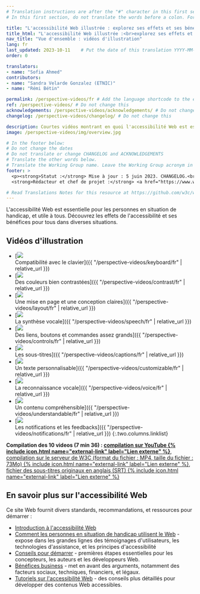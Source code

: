 ```yaml
---
# Translation instructions are after the "#" character in this first section. They are comments that do not show up in the web page. You do not need to translate the instructions after "#".
# In this first section, do not translate the words before a colon. For example, do not translate "title:". Do translate the text after "title:"

title: "L'accessibilité Web illustrée : explorez ses effets et ses bénéfices pour tous"
title_html: "L'accessibilité Web illustrée :<br>explorez ses effets et ses bénéfices pour tous"
nav_title: "Vue d'ensemble : vidéos d'illustration"
lang: fr
last_updated: 2023-10-11    # Put the date of this translation YYYY-MM-DD (with month in the middle)
order: 0

translators:
- name: "Sofia Ahmed"
contributors:
- name: "Sandra Velarde Gonzalez (ETNIC)"
- name: "Rémi Bétin"

permalink: /perspective-videos/fr # Add the language shortcode to the end, with no slash at the end. For example /path/to/file/fr
ref: /perspective-videos/ # Do not change this
acknowledgements: /perspective-videos/acknowledgements/ # Do not change this
changelog: /perspective-videos/changelog/ # Do not change this

description: Courtes vidéos montrant en quoi l'accessibilité Web est essentielle pour les personnes en situation de handicap et utile pour tous dans diverses situations.
image: /perspective-videos/img/overview.jpg

# In the footer below:
# Do not change the dates
# Do not translate or change CHANGELOG and ACKNOWLEDGEMENTS
# Translate the other words below.
# Translate the Working Group name. Leave the Working Group acronym in English.
footer: >
  <p><strong>Statut :</strong> Mise à jour : 5 juin 2023. CHANGELOG.<br>
  <strong>Rédacteur et chef de projet :</strong> <a href="https://www.w3.org/People/shadi">Shadi Abou-Zahra</a>. Développé par le <a href="https://www.w3.org/WAI/EO/">Groupe de travail Éducation et Promotion</a> avec le soutien du projet <a href="https://www.w3.org/WAI/DEV/">WAI-DEV</a>, co-financé par la Commission européenne (CE). ACKNOWLEDGEMENTS.</p>

# Read Translations Notes for this resource at https://github.com/w3c/wai-perspective-videos#readme
---
```


L'accessibilité Web est essentielle pour les personnes en situation de handicap, et utile à tous. Découvrez les effets de l'accessibilité et ses bénéfices pour tous dans diverses situations.

## Vidéos d'illustration

-   [![](img/thumbnails/keyboard.jpg)<br>Compatibilité avec le clavier]({{ "/perspective-videos/keyboard/fr" | relative_url }})
-   [![](img/thumbnails/contrast.jpg)<br>Des couleurs bien contrastées]({{ "/perspective-videos/contrast/fr" | relative_url }})
-   [![](img/thumbnails/layout.jpg)<br>Une mise en page et une conception claires]({{ "/perspective-videos/layout/fr" | relative_url }})
-   [![](img/thumbnails/speech.jpg)<br>La synthèse vocale]({{ "/perspective-videos/speech/fr" | relative_url }})
-   [![](img/thumbnails/controls.jpg)<br>Des liens, boutons et commandes assez grands]({{ "/perspective-videos/controls/fr" | relative_url }})
-   [![](img/thumbnails/captions.jpg)<br>Les sous-titres]({{ "/perspective-videos/captions/fr" | relative_url }})
-   [![](img/thumbnails/customizable.jpg)<br>Un texte personnalisable]({{ "/perspective-videos/customizable/fr" | relative_url }})
-   [![](img/thumbnails/voice.jpg)<br>La reconnaissance vocale]({{ "/perspective-videos/voice/fr" | relative_url }})
-   [![](img/thumbnails/understandable.jpg)<br>Un contenu compréhensible]({{ "/perspective-videos/understandable/fr" | relative_url }})
-   [![](img/thumbnails/notifications.jpg)<br>Les notifications et les feedbacks]({{ "/perspective-videos/notifications/fr" | relative_url }})
{:.two.columns.linklist}

**Compilation des 10 videos (7&nbsp;min&nbsp;36)&nbsp;: [compilation sur YouTube {% include icon.html name="external-link" label="Lien externe" %}](https://www.youtube.com/watch?v=3f31oufqFSM)**, [compilation sur le serveur de W3C (format du fichier&nbsp;: MP4, taille du fichier&nbsp;: 73Mo) {% include icon.html name="external-link" label="Lien externe" %}](https://media.w3.org/wai/perspective-videos/compilation.mp4), [fichier des sous-titres originaux en anglais (SRT) {% include icon.html name="external-link" label="Lien externe" %}](https://media.w3.org/wai/perspective-videos/compilation.srt)

## En savoir plus sur l'accessibilité Web

Ce site Web fournit divers standards, recommandations, et ressources pour démarrer :

-   [Introduction à l'accessibilité Web](/fundamentals/accessibility-intro/)
-   [Comment les personnes en situation de handicap utilisent le Web](/people-use-web/) - expose dans les grandes lignes des témoignages d'utilisateurs, les technologies d'assistance, et les principes d'accessibilité
-   [Conseils pour démarrer](/tips/) - premières étapes essentielles pour les concepteurs, les auteurs et les développeurs Web.
-   [Bénéfices business](/business-case/) - met en avant des arguments, notamment des facteurs sociaux, techniques, financiers, et légaux.
-   [Tutoriels sur l'accessibilité Web](/tutorials/) - des conseils plus détaillés pour développer des contenus Web accessibles.
